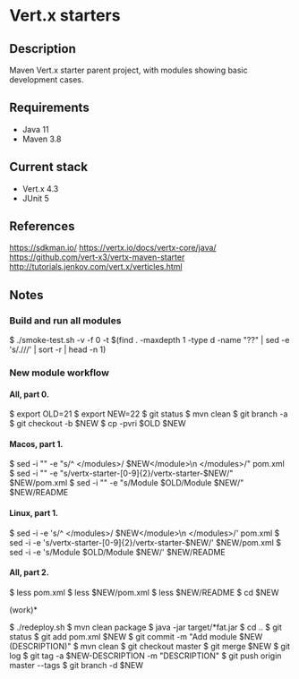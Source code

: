 # Vert.x starters

## Description

Maven Vert.x starter parent project, with modules showing basic development cases.

## Requirements

* Java 11
* Maven 3.8 

## Current stack

* Vert.x 4.3
* JUnit 5

## References

https://sdkman.io/
https://vertx.io/docs/vertx-core/java/
https://github.com/vert-x3/vertx-maven-starter
http://tutorials.jenkov.com/vert.x/verticles.html

## Notes

### Build and run all modules

$ ./smoke-test.sh -v -f 0 -t $(find . -maxdepth 1 -type d -name "??" | sed -e 's/.\///' | sort -r | head -n 1)

### New module workflow

#### All, part 0.

$ export OLD=21
$ export NEW=22
$ git status
$ mvn clean
$ git branch -a
$ git checkout -b $NEW
$ cp -pvri $OLD $NEW

#### Macos, part 1.

$ sed -i "" -e "s/^  <\/modules>/    <module>$NEW<\/module>\n  <\/modules>/" pom.xml
$ sed -i "" -e "s/vertx-starter-[0-9]\{2\}/vertx-starter-$NEW/" $NEW/pom.xml
$ sed -i "" -e "s/Module $OLD/Module $NEW/" $NEW/README

#### Linux, part 1.

$ sed -i -e 's/^  <\/modules>/    <module>$NEW<\/module>\n  <\/modules>/' pom.xml
$ sed -i -e 's/vertx-starter-[0-9]\{2\}/vertx-starter-$NEW/' $NEW/pom.xml
$ sed -i -e 's/Module $OLD/Module $NEW/' $NEW/README

#### All, part 2.

$ less pom.xml 
$ less $NEW/pom.xml 
$ less $NEW/README 
$ cd $NEW

(work)*

$ ./redeploy.sh 
$ mvn clean package
$ java -jar target/*fat.jar 
$ cd ..
$ git status
$ git add pom.xml $NEW
$ git commit -m "Add module $NEW (DESCRIPTION)"
$ mvn clean
$ git checkout master
$ git merge $NEW
$ git log
$ git tag -a $NEW-DESCRIPTION -m "DESCRIPTION"
$ git push origin master --tags
$ git branch -d $NEW

